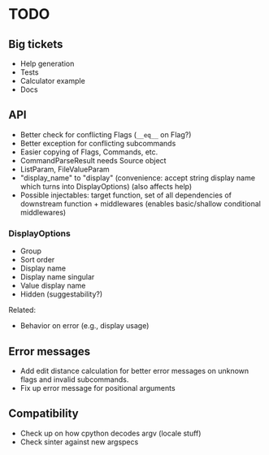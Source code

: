 # TODO

## Big tickets

* Help generation
* Tests
* Calculator example
* Docs

## API

* Better check for conflicting Flags (`__eq__` on Flag?)
* Better exception for conflicting subcommands
* Easier copying of Flags, Commands, etc.
* CommandParseResult needs Source object
* ListParam, FileValueParam
* "display_name" to "display" (convenience: accept string display name
  which turns into DisplayOptions) (also affects help)
* Possible injectables: target function, set of all dependencies of
  downstream function + middlewares (enables basic/shallow conditional
  middlewares)

### DisplayOptions

* Group
* Sort order
* Display name
* Display name singular
* Value display name
* Hidden (suggestability?)

Related:

* Behavior on error (e.g., display usage)

## Error messages

* Add edit distance calculation for better error messages on unknown
  flags and invalid subcommands.
* Fix up error message for positional arguments

## Compatibility

* Check up on how cpython decodes argv (locale stuff)
* Check sinter against new argspecs
